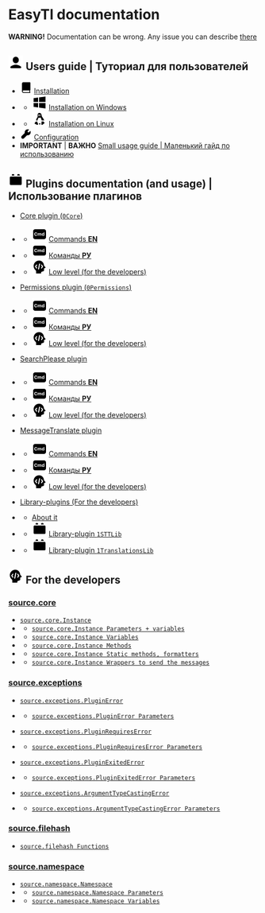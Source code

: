 # EasyTl documentation
**WARNING!** Documentation can be wrong.
Any issue you can describe [there](https://github.com/ftdot/EasyTl/issues)

## ![User icon](icons/user-icon.png) Users guide | Туториал для пользователей
- ![Guide icon](icons/guide-icon.png) [Installation](userguide/installation.md) 
- - ![Windows icon](icons/windows-icon.png) [Installation on Windows](userguide/installation.md#installation-on-windows)
- - ![Linux icon](icons/linux-icon.png) [Installation on Linux](userguide/installation.md#installation-on-linux)
- ️![Settings icon](icons/settings-icon.png) [Configuration](userguide/configuration.md) 
- **IMPORTANT** | **ВАЖНО** [Small usage guide | Маленький гайд по использованию](userguide/usage.md)

## ![Plugin icon](icons/plugin-icon.png) Plugins documentation (and usage) | Использование плагинов

- [Core plugin (`0Core`)](plugins/core-plugin.md)
- - ![Command icon](icons/cmd-icon.png) [Commands **EN**](plugins/core-plugin.md#commands-en)
- - ![Command icon](icons/cmd-icon.png) [Команды **РУ**](plugins/core-plugin.md#команды-ru)
- - ![Developers icon](icons/developer-icon.png) [Low level (for the developers)](plugins/core-plugin.md#low-level-for-developers)

- [Permissions plugin (`0Permissions`)](plugins/permissions-plugin.md)
- - ![Command icon](icons/cmd-icon.png) [Commands **EN**](plugins/permissions-plugin.md#commands-en)
- - ![Command icon](icons/cmd-icon.png) [Команды **РУ**](plugins/permissions-plugin.md#команды-ru)
- - ![Developers icon](icons/developer-icon.png) [Low level (for the developers)](plugins/permissions-plugin.md#low-level-for-developers)

- [SearchPlease plugin](plugins/searchplease-plugin.md)
- - ![Command icon](icons/cmd-icon.png) [Commands **EN**](plugins/searchplease-plugin.md#commands-en)
- - ![Command icon](icons/cmd-icon.png) [Команды **РУ**](plugins/searchplease-plugin.md#команды-ru)
- - ![Developers icon](icons/developer-icon.png) [Low level (for the developers)](plugins/searchplease-plugin.md#low-level-for-developers)

- [MessageTranslate plugin](plugins/messagetranslate-plugin.md)
- - ![Command icon](icons/cmd-icon.png) [Commands **EN**](plugins/messagetranslate-plugin.md#commands-en)
- - ![Command icon](icons/cmd-icon.png) [Команды **РУ**](plugins/messagetranslate-plugin.md#команды-ru)
- - ![Developers icon](icons/developer-icon.png) [Low level (for the developers)](plugins/messagetranslate-plugin.md#low-level-for-developers)

- [Library-plugins (For the developers)](plugins/library-plugins.md)
- - [About it](plugins/library-plugins.md#library-plugins)
- - ![Plugin icon](icons/plugin-icon.png) [Library-plugin `1STTLib`](plugins/library-plugins.md#library-plugin-1sttlib)
- - ![Plugin icon](icons/plugin-icon.png) [Library-plugin `1TranslationsLib`](plugins/library-plugins.md#library-plugin-1translationslib)

## ![Developers icon](icons/developer-icon.png) For the developers

### [source.core](source/core.md)

- [`source.core.Instance`](source/core.md#instance-coreinstance)
- - [`source.core.Instance Parameters + variables`](source/core.md#parameters--variables)
- - [`source.core.Instance Variables`](source/core.md#variables-of-the-instance)
- - [`source.core.Instance Methods`](source/core.md#methods-of-the-instance)
- - [`source.core.Instance Static methods, formatters`](source/core.md#static-methods-formatters)
- - [`source.core.Instance Wrappers to send the messages`](source/core.md#wrappers-to-send-the-messages)


### [source.exceptions](source/exceptions.md)

- [`source.exceptions.PluginError`](source/exceptions.md#pluginerror-exceptionspluginerror)
- - [`source.exceptions.PluginError Parameters`](source/exceptions.md#parameters)

- [`source.exceptions.PluginRequiresError`](source/exceptions.md#pluginrequireserror-exceptionspluginrequireserror)
- - [`source.exceptions.PluginRequiresError Parameters`](source/exceptions.md#parameters-1)

- [`source.exceptions.PluginExitedError`](source/exceptions.md#pluginexitederror-exceptionspluginexitederror)
- - [`source.exceptions.PluginExitedError Parameters`](source/exceptions.md#parameters-2)

- [`source.exceptions.ArgumentTypeCastingError`](source/exceptions.md#argumenttypecastingerror-exceptionsargumenttypecastingerror)
- - [`source.exceptions.ArgumentTypeCastingError Parameters`](source/exceptions.md#parameters-3)


### [source.filehash](source/filehash.md)

- [`source.filehash Functions`](source/filehash.md#functions-of-the-filehash-module)


### [source.namespace](source/namespace.md)

- [`source.namespace.Namespace`](source/namespace.md#namespace-namespacenamespace)
- - [`source.namespace.Namespace Parameters`](source/namespace.md#parameters)
- - [`source.namespace.Namespace Variables`](source/namespace.md#variables-of-the-namespace)
